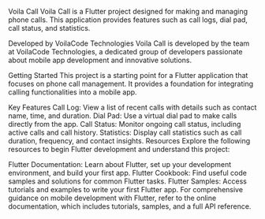 Voila Call
Voila Call is a Flutter project designed for making and managing phone calls. This application provides features such as call logs, dial pad, call status, and statistics.

Developed by VoilaCode Technologies
Voila Call is developed by the team at VoilaCode Technologies, a dedicated group of developers passionate about mobile app development and innovative solutions.

Getting Started
This project is a starting point for a Flutter application that focuses on phone call management. It provides a foundation for integrating calling functionalities into a mobile app.

Key Features
Call Log: View a list of recent calls with details such as contact name, time, and duration.
Dial Pad: Use a virtual dial pad to make calls directly from the app.
Call Status: Monitor ongoing call status, including active calls and call history.
Statistics: Display call statistics such as call duration, frequency, and contact insights.
Resources
Explore the following resources to begin Flutter development and understand this project:

Flutter Documentation: Learn about Flutter, set up your development environment, and build your first app.
Flutter Cookbook: Find useful code samples and solutions for common Flutter tasks.
Flutter Samples: Access tutorials and examples to write your first Flutter app.
For comprehensive guidance on mobile development with Flutter, refer to the online documentation, which includes tutorials, samples, and a full API reference.
